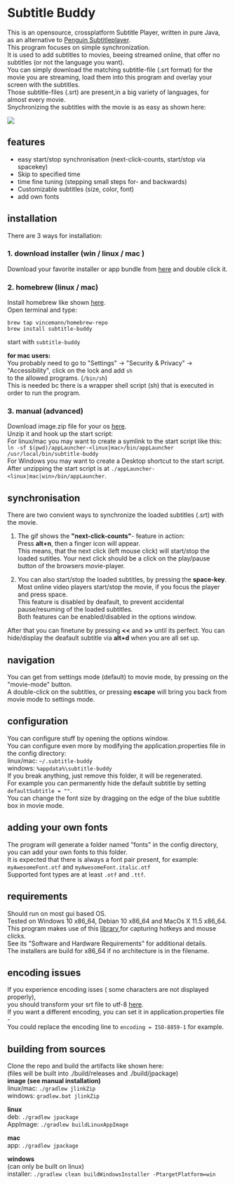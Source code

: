 # Subtitle Buddy  
This is an opensource, crossplatform Subtitle Player, written in pure Java, as an alternative to [Penguin Subtitleplayer](https://github.com/carsonip/Penguin-Subtitle-Player).  
This program focuses on simple synchronization.  
It is used to add subtitles to movies, beeing streamed online, that offer no subtitles (or not the language you want).  
You can simply download the matching subtitle-file (.srt format) for the movie you are streaming, load them into this program and overlay your screen with the subtitles.  
Those subtitle-files (.srt) are present,in a big variety of languages, for almost every movie.  
Snychronizing the subtitles with the movie is as easy as shown here:  
  
![](demo.gif)
  
  
## features  
- easy start/stop synchronisation (next-click-counts, start/stop via spacekey)
- Skip to specified time
- time fine tuning (stepping small steps for- and backwards)  
- Customizable subtitles (size, color, font)  
- add own fonts  
  
## installation  
There are 3 ways for installation:  
### 1. download installer (win / linux / mac )  
Download your favorite installer or app bundle from [here](https://github.com/vincemann/Subtitle-Buddy/releases) and double click it.  

### 2. homebrew (linux / mac)   
Install homebrew like shown [here](https://brew.sh/).  
Open terminal and type:
```
brew tap vincemann/homebrew-repo
brew install subtitle-buddy
```
start with ```subtitle-buddy```  

**for mac users:**  
You probably need to go to "Settings" -> "Security & Privacy" -> "Accessibility", click on the lock and add ```sh```  
to the allowed programs. (```/bin/sh```)  
This is needed bc there is a wrapper shell script (sh) that is executed in order to run the program.  

### 3. manual (advanced)  
Download image.zip file for your os [here](https://github.com/vincemann/Subtitle-Buddy/releases).    
Unzip it and hook up the start script:   
For linux/mac you may want to create a symlink to the start script like this:  
```ln -sf $(pwd)/appLauncher-<linux|mac>/bin/appLauncher /usr/local/bin/subtitle-buddy```     
For Windows you may want to create a Desktop shortcut to the start script.  
After unzipping the start script is at ```./appLauncher-<linux|mac|win>/bin/appLauncher```.    
  
## synchronisation  
There are two convient ways to synchronize the loaded subtitles (.srt) with the movie.   
1. The gif shows the **"next-click-counts"**- feature in action:   
Press **alt+n**, then a finger icon will appear.   
This means, that the next click (left mouse click) will start/stop the loaded sutitles. 
Your next click should be a click on the play/pause button of the browsers movie-player.
  
2. You can also start/stop the loaded subtitles, by pressing the **space-key**.  
Most online video players start/stop the movie, if you focus the player and press space.  
This feature is disabled by deafault, to prevent accidental pause/resuming of the loaded subtitles.  
Both features can be enabled/disabled in the options window.  

After that you can finetune by pressing **<<** and **>>** until its perfect.
You can hide/display the deafault subtitle via **alt+d** when you are all set up.
  
## navigation  
You can get from settings mode (default) to movie mode, by pressing on the "movie-mode" button.  
A double-click on the subtitles, or pressing **escape** will bring you back from movie mode to settings mode.  

## configuration  
You can configure stuff by opening the options window.  
You can configure even more by modifying the application.properties file in the config directory:   
linux/mac: ```~/.subtitle-buddy```    
windows:   ```%appdata%\subtitle-buddy```  
If you break anything, just remove this folder, it will be regenerated.  
For example you can permanently hide the default subtitle by setting ```defaultSubtitle = ""```.  
You can change the font size by dragging on the edge of the blue subtitle box in movie mode.  
  
## adding your own fonts  
The program will generate a folder named "fonts" in the config directory,
you can add your own fonts to this folder.  
It is expected that there is always a font pair present, for example:  
```myAwesomeFont.otf``` and ```myAwesomeFont.italic.otf```    
Supported font types are at least ```.otf``` and ```.ttf```.  
  
## requirements  
Should run on most gui based OS.  
Tested on Windows 10 x86_64, Debian 10 x86_64 and MacOs X 11.5 x86_64.  
This program makes use of this [library ](https://github.com/kwhat/jnativehook)  for capturing hotkeys and mouse clicks.  
See its "Software and Hardware Requirements" for additional details.  
The installers are build for x86_64 if no architecture is in the filename.  
  
## encoding issues  
If you experience encoding isses ( some characters are not displayed properly),   
you should transform your srt file to utf-8 [here](https://subtitletools.com/convert-text-files-to-utf8-online).  
If you want a different encoding, you can set it in application.properties file -  
You could replace the encoding line to ```encoding = ISO-8859-1``` for example.  
  
## building from sources  
Clone the repo and build the artifacts like shown here:  
(files will be built into ./build/releases and ./build/jpackage)  
**image (see manual installation)**  
linux/mac: ```./gradlew jlinkZip```   
windows: ```gradlew.bat jlinkZip```   
  
**linux**  
deb: ```./gradlew jpackage```  
AppImage: ```./gradlew buildLinuxAppImage```    
  
**mac**      
app: ```./gradlew jpackage```    
  
**windows**   
(can only be built on linux)    
installer: ```./gradlew clean buildWindowsInstaller -PtargetPlatform=win```   
 
    


